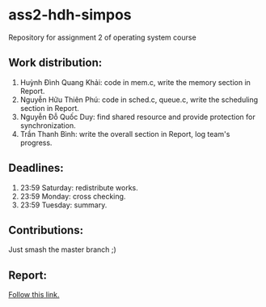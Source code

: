 # ass2-hdh-simpos
Repository for assignment 2 of operating system course

## Work distribution:

1. Huỳnh Đình Quang Khải: code in mem.c, write the memory section in Report.
2. Nguyễn Hữu Thiên Phú: code in sched.c, queue.c, write the scheduling section in Report.
3. Nguyễn Đỗ Quốc Duy: find shared resource and provide protection for synchronization. 
4. Trần Thanh Bình: write the overall section in Report, log team's progress.

## Deadlines:

1. 23:59 Saturday: redistribute works.
2. 23:59 Monday: cross checking.
3. 23:59 Tuesday: summary.

## Contributions:

Just smash the master branch ;)

## Report:

[Follow this link.](https://www.overleaf.com/4229117781jtwgsfkwjqdv)
